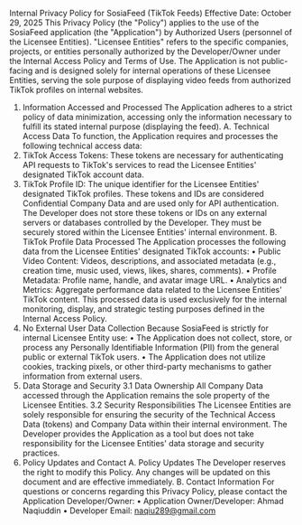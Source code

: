 Internal Privacy Policy for SosiaFeed (TikTok Feeds)
Effective Date: October 29, 2025
This Privacy Policy (the "Policy") applies to the use of the SosiaFeed application (the "Application") by Authorized Users (personnel of the Licensee Entities). "Licensee Entities" refers to the specific companies, projects, or entities personally authorized by the Developer/Owner under the Internal Access Policy and Terms of Use.
The Application is not public-facing and is designed solely for internal operations of these Licensee Entities, serving the sole purpose of displaying video feeds from authorized TikTok profiles on internal websites.
1. Information Accessed and Processed
The Application adheres to a strict policy of data minimization, accessing only the information necessary to fulfill its stated internal purpose (displaying the feed).
A. Technical Access Data
To function, the Application requires and processes the following technical access data:
1.	TikTok Access Tokens: These tokens are necessary for authenticating API requests to TikTok's services to read the Licensee Entities' designated TikTok account data.
2.	TikTok Profile ID: The unique identifier for the Licensee Entities' designated TikTok profiles.
These tokens and IDs are considered Confidential Company Data and are used only for API authentication. The Developer does not store these tokens or IDs on any external servers or databases controlled by the Developer. They must be securely stored within the Licensee Entities' internal environment.
B. TikTok Profile Data Processed
The Application processes the following data from the Licensee Entities' designated TikTok accounts:
•	Public Video Content: Videos, descriptions, and associated metadata (e.g., creation time, music used, views, likes, shares, comments).
•	Profile Metadata: Profile name, handle, and avatar image URL.
•	Analytics and Metrics: Aggregate performance data related to the Licensee Entities' TikTok content.
This processed data is used exclusively for the internal monitoring, display, and strategic testing purposes defined in the Internal Access Policy.
2. No External User Data Collection
Because SosiaFeed is strictly for internal Licensee Entity use:
•	The Application does not collect, store, or process any Personally Identifiable Information (PII) from the general public or external TikTok users.
•	The Application does not utilize cookies, tracking pixels, or other third-party mechanisms to gather information from external users.
3. Data Storage and Security
3.1 Data Ownership
All Company Data accessed through the Application remains the sole property of the Licensee Entities.
3.2 Security Responsibilities
The Licensee Entities are solely responsible for ensuring the security of the Technical Access Data (tokens) and Company Data within their internal environment. The Developer provides the Application as a tool but does not take responsibility for the Licensee Entities' data storage and security practices.
4. Policy Updates and Contact
A. Policy Updates
The Developer reserves the right to modify this Policy. Any changes will be updated on this document and are effective immediately.
B. Contact Information
For questions or concerns regarding this Privacy Policy, please contact the Application Developer/Owner:
•	Application Owner/Developer: 
Ahmad Naqiuddin
•	Developer Email: 
naqiu289@gmail.com

